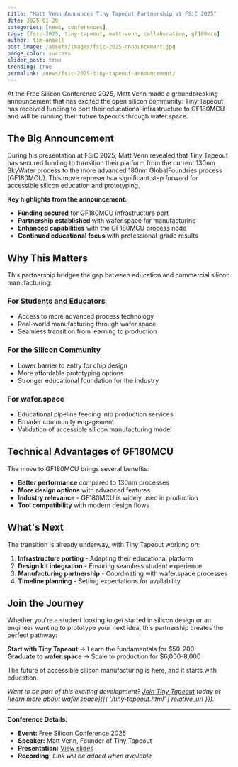 ```yaml
---
title: "Matt Venn Announces Tiny Tapeout Partnership at FSiC 2025"
date: 2025-01-20
categories: [news, conferences]
tags: [fsic-2025, tiny-tapeout, matt-venn, collaboration, gf180mcu]
author: tim-ansell
post_image: /assets/images/fsic-2025-announcement.jpg
badge_color: success
slider_post: true
trending: true
permalink: /news/fsic-2025-tiny-tapeout-announcement/
---
```


At the Free Silicon Conference 2025, Matt Venn made a groundbreaking announcement that has excited the open silicon community: Tiny Tapeout has received funding to port their educational infrastructure to GF180MCU and will be running their future tapeouts through wafer.space.

## The Big Announcement

During his presentation at FSiC 2025, Matt Venn revealed that Tiny Tapeout has secured funding to transition their platform from the current 130nm SkyWater process to the more advanced 180nm GlobalFoundries process (GF180MCU). This move represents a significant step forward for accessible silicon education and prototyping.

**Key highlights from the announcement:**
- **Funding secured** for GF180MCU infrastructure port
- **Partnership established** with wafer.space for manufacturing
- **Enhanced capabilities** with the GF180MCU process node
- **Continued educational focus** with professional-grade results

## Why This Matters

This partnership bridges the gap between education and commercial silicon manufacturing:

### For Students and Educators
- Access to more advanced process technology
- Real-world manufacturing through wafer.space
- Seamless transition from learning to production

### For the Silicon Community
- Lower barrier to entry for chip design
- More affordable prototyping options
- Stronger educational foundation for the industry

### For wafer.space
- Educational pipeline feeding into production services
- Broader community engagement
- Validation of accessible silicon manufacturing model

## Technical Advantages of GF180MCU

The move to GF180MCU brings several benefits:
- **Better performance** compared to 130nm processes
- **More design options** with advanced features
- **Industry relevance** - GF180MCU is widely used in production
- **Tool compatibility** with modern design flows

## What's Next

The transition is already underway, with Tiny Tapeout working on:
1. **Infrastructure porting** - Adapting their educational platform
2. **Design kit integration** - Ensuring seamless student experience  
3. **Manufacturing partnership** - Coordinating with wafer.space processes
4. **Timeline planning** - Setting expectations for availability

## Join the Journey

Whether you're a student looking to get started in silicon design or an engineer wanting to prototype your next idea, this partnership creates the perfect pathway:

**Start with Tiny Tapeout** → Learn the fundamentals for $50-200  
**Graduate to wafer.space** → Scale to production for $6,000-8,000

The future of accessible silicon manufacturing is here, and it starts with education.

*Want to be part of this exciting development? [Join Tiny Tapeout](https://tinytapeout.com) today or [learn more about wafer.space]({{ '/tiny-tapeout.html' | relative_url }}).*

---

**Conference Details:**
- **Event:** Free Silicon Conference 2025
- **Speaker:** Matt Venn, Founder of Tiny Tapeout
- **Presentation:** [View slides](https://docs.google.com/presentation/d/1Td3Zi3u8MCmDkFUJkfR_ANvCqRTGGg4Be14PtRKOpIA/edit?slide=id.g36c3faf66f2_1_57)
- **Recording:** *Link will be added when available*